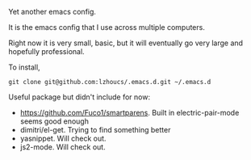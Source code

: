 Yet another emacs config.

It is the emacs config that I use across multiple computers.

Right now it is very small, basic, but it will eventually go very large and hopefully professional.

To install,
```
git clone git@github.com:lzhoucs/.emacs.d.git ~/.emacs.d
```

Useful package but didn't include for now:
- https://github.com/Fuco1/smartparens.  Built in electric-pair-mode seems good enough
- dimitri/el-get. Trying to find something better
- yasnippet. Will check out.
- js2-mode. Will check out.
